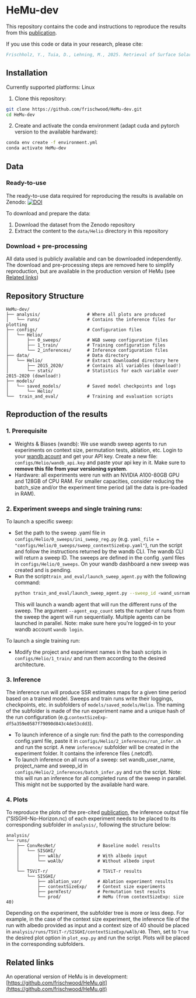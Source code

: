 # HeMu-dev

This repository contains the code and instructions to reproduce the results from this [publication](https://arxiv.org/abs/2506.10174).
<!-- , in which an emulator, namely HeMu, of HelioMont was presented.  -->


If you use this code or data in your research, please cite:

```bibtex
Frischholz, Y., Tuia, D., Lehning, M., 2025. Retrieval of Surface Solar Radiation through Implicit Albedo Recovery from Temporal Context. https://doi.org/10.48550/arXiv.2506.10174

```

## Installation
Currently supported platforms: Linux 
1. Clone this repository:
```bash
git clone https://github.com/frischwood/HeMu-dev.git
cd HeMu-dev
```
<!-- 
2. Build and run the Docker container:
- First, build the Docker image:
```bash
docker build -t hemu-dev .
```

- Then run the container, replacing the volume paths with your local directories:
```bash
docker run --gpus all \
    -v /path/to/local/data:/app/data/Helio \
    -v /path/to/local/analysis:/app/analysis/runs \
    hemu-dev
```
Note: Make sure to replace `/path/to/local/data` with the path where you want to store the Helio data, and `/path/to/local/analysis` with the path for storing analysis results. -->

2. Create and activate the conda environment (adapt cuda and pytorch version to the available hardware):
```bash
conda env create -f environment.yml
conda activate HeMu-dev
```

## Data

### Ready-to-use
The ready-to-use data required for reproducing the results is available on Zenodo:
[![DOI](https://zenodo.org/badge/DOI/10.5281/zenodo.15342144.svg)](https://doi.org/10.5281/zenodo.15342144)

To download and prepare the data:
1. Download the dataset from the Zenodo repository
2. Extract the content to the `data/Helio` directory in this repository

### Download + pre-processing
All data used is publicly available and can be downloaded independently. The download and pre-processing steps are removed here to simplify reproduction, but are available in the production version of HeMu (see [Related links](#related-links))

## Repository Structure
```
HeMu-dev/                      
├── analysis/                  # Where all plots are produced
│   └── runs/                  # Contains the inference files for plotting
├── configs/                   # Configuration files
│   └── Helio/
│       ├── 0_sweeps/          # W&B sweep configuration files
│       ├── 1_train/           # Training configuration files
│       └── 2_inferences/      # Inference configuration files
├── data/                      # Data directory 
│   └── Helio/                 # Extract downloaded directory here
│       ├── 2015_2020/         # Contains all variables (download!)
│       └── stats/             # Statistics for each variable over 2015-2020 (download!)
├── models/
│   └── saved_models/          # Saved model checkpoints and logs
│       └── Helio/
└──  train_and_eval/           # Training and evaluation scripts

```

## Reproduction of the results

### 1. Prerequisite 
- Weights & Biases (wandb): We use wandb sweep agents to run experiments on context size, permutation tests, ablation, etc.
Login to your [wandb acount](https://wandb.ai/site) and get your API key. Create a new file: ```configs/Helio/wandb_api.key``` and paste your api key in it. Make sure to **remove this file from your versioning system**. 
- Hardware: all experiments were run with an NVIDIA A100-80GB GPU and 128GB of CPU RAM. For smaller capacities, consider reducing the batch_size and/or the experiment time period (all the data is pre-loaded in RAM).

### 2. Experiment sweeps and single training runs:
To launch a specific sweep:
- Set the path to the sweep .yaml file in  ```configs/Helio/0_sweeps/ini_sweep_reg.py``` (e.g. ```yaml_file = "configs/Helio/0_sweeps/sweep_contextSizeExp.yaml"```), run the script and follow the instructions returned by the wandb CLI. The wandb CLI will return a sweep ID. The sweeps are defined in the config .yaml files in ```configs/Helio/0_sweeps```. On your wandb dashboard a new sweep was created and is pending.
- Run the script```train_and_eval/launch_sweep_agent.py``` with the following command:
    ```bash
    python train_and_eval/launch_sweep_agent.py --sweep_id <wand_usrname>/<project_name>/<sweep_id> --agent_exp_count <runs_per_agent>
    ```  
    This will launch a wandb agent that will run the different runs of the sweep. The argument ```--agent_exp_count``` sets the number of runs from the sweep the agent will run sequentially. Multiple agents can be launched in parallel. Note: make sure here you're logged-in to your wandb account ```wandb login```.

To launch a single training run:
- Modify the project and experiment names in the bash scripts in ```configs/Helio/1_train/``` and run them according to the desired architecture. 

### 3. Inference
The inference run will produce SSR estimates maps for a given time period based on a trained model. Sweeps and train runs write their loggings, checkpoints, etc. in subfolders of ```models/saved_models/Helio```. The naming of the subfolder is made of the run experiment name and a unique hash of the run configuration (e.g.```contextSizeExp-df5a359e0587f79090d843c4de53cdd3```).
- To launch inference of a single run: find the path to the corresponding config.yaml file, paste it in ```configs/Helio/2_inferences/run_infer.sh``` and run the script. A new ```inference/``` subfolder will be created in the experiment folder. It contains the inference files (.netcdf).
- To launch inference on all runs of a sweep: set wandb_user_name, project_name and sweep_id in ```configs/Helio/2_inferences/batch_infer.py``` and run the script. Note: this will run an inference for all completed runs of the sweep in parallel. This might not be supported by the available hard ware.

### 4. Plots
To reproduce the plots of the pre-cited [publication](), the inference output file ("SISGHI-No-Horizon.nc) of each experiment needs to be placed to its corresponding subfolder in ```analysis/```, following the structure below:

```
analysis/
└── runs/                          
    ├── ConvResNet/                # Baseline model results
    │   └── SISGHI/
    │       ├── wAlb/              # With albedo input
    │       └── woAlb/             # Without albedo input 
    │
    └── TSViT-r/                   # TSViT-r results
        └── SISGHI/
            ├── ablation_var/      # Ablation experiment results
            ├── contextSizeExp/    # Context size experiments
            ├── permTest/          # Permutation test results
            └── prod/              # HeMu (from contextSizeExp: size 40)
```
Depending on the experiment, the subfolder tree is more or less deep. For example, in the case of the context size experiment, the inference file of the run with albedo provided as input and a context size of 40 should be placed in ```analysis/runs/TSViT-r/SISGHI/contextSizeExp/wAlb/40```.
Then, set to ```True``` the desired plot option in ```plot_exp.py``` and run the script. Plots will be placed in the corresponding subfolders.


## Related links
An operational version of HeMu is in development: [https://github.com/frischwood/HeMu.git](https://github.com/frischwood/HeMu.git)
<!-- HeMu inferences will be accessible and downloadable at [https://HeMu.epfl.ch](https://HeMu.epfl.ch). -->


